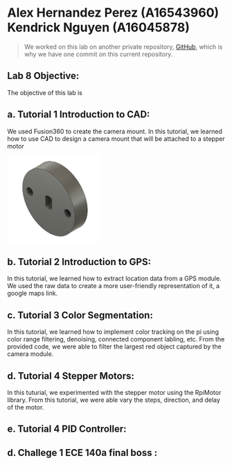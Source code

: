 # Alex Hernandez Perez (A16543960) <br /> Kendrick Nguyen (A16045878)

> We worked on this lab on another private repository, [GitHub](https://github.com/kendrick010/ece140a_lab8), which is why we have one commit on this current repository.

## Lab 8 Objective:
The objective of this lab is

## a. Tutorial 1 Introduction to CAD: 
We used Fusion360 to create the camera mount. In this tutorial, we learned how to use CAD to design a camera mount that will be attached to a stepper motor

<img src="images/camera_mount.PNG" height="200">

## b. Tutorial 2 Introduction to GPS:
In this tutorial, we learned how to extract location data from a GPS module. We used the raw data to create a more user-friendly representation of it, a google maps link.

## c. Tutorial 3 Color Segmentation:
In this tutorial, we learned how to implement color tracking on the pi using color range filtering, denoising, connected component labling, etc. From the provided code, we were able to filter the largest red object captured by the camera module.

## d. Tutorial 4 Stepper Motors:
In this  tuturial, we experimented with the stepper motor using the RpiMotor library. From this tutorial, we were able vary the steps, direction, and delay of the motor.

## e. Tutorial 4 PID Controller:

## d. Challege 1 ECE 140a final boss : 